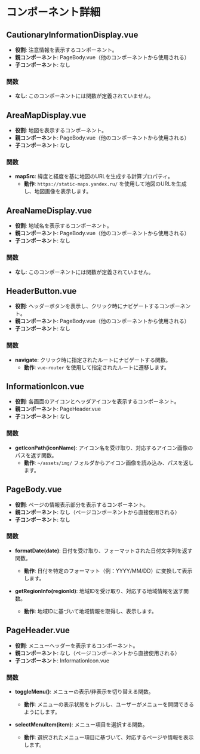 # コンポーネント詳細

## CautionaryInformationDisplay.vue

- **役割**: 注意情報を表示するコンポーネント。
- **親コンポーネント**: PageBody.vue（他のコンポーネントから使用される）
- **子コンポーネント**: なし

### 関数

- **なし**: このコンポーネントには関数が定義されていません。

## AreaMapDisplay.vue

- **役割**: 地図を表示するコンポーネント。
- **親コンポーネント**: PageBody.vue（他のコンポーネントから使用される）
- **子コンポーネント**: なし

### 関数

- **mapSrc**: 緯度と経度を基に地図のURLを生成する計算プロパティ。
  - **動作**: `https://static-maps.yandex.ru/` を使用して地図のURLを生成し、地図画像を表示します。

## AreaNameDisplay.vue

- **役割**: 地域名を表示するコンポーネント。
- **親コンポーネント**: PageBody.vue（他のコンポーネントから使用される）
- **子コンポーネント**: なし

### 関数

- **なし**: このコンポーネントには関数が定義されていません。

## HeaderButton.vue

- **役割**: ヘッダーボタンを表示し、クリック時にナビゲートするコンポーネント。
- **親コンポーネント**: PageBody.vue（他のコンポーネントから使用される）
- **子コンポーネント**: なし

### 関数

- **navigate**: クリック時に指定されたルートにナビゲートする関数。
  - **動作**: `vue-router` を使用して指定されたルートに遷移します。

## InformationIcon.vue

- **役割**: 各画面のアイコンとヘッダアイコンを表示するコンポーネント。
- **親コンポーネント**: PageHeader.vue
- **子コンポーネント**: なし

### 関数

- **getIconPath(iconName)**: アイコン名を受け取り、対応するアイコン画像のパスを返す関数。
  - **動作**: `~/assets/img/` フォルダからアイコン画像を読み込み、パスを返します。

## PageBody.vue

- **役割**: ページの情報表示部分を表示するコンポーネント。
- **親コンポーネント**: なし（ページコンポーネントから直接使用される）
- **子コンポーネント**: なし

### 関数

- **formatDate(date)**: 日付を受け取り、フォーマットされた日付文字列を返す関数。
  - **動作**: 日付を特定のフォーマット（例：YYYY/MM/DD）に変換して表示します。

- **getRegionInfo(regionId)**: 地域IDを受け取り、対応する地域情報を返す関数。
  - **動作**: 地域IDに基づいて地域情報を取得し、表示します。

## PageHeader.vue

- **役割**: メニューヘッダーを表示するコンポーネント。
- **親コンポーネント**: なし（ページコンポーネントから直接使用される）
- **子コンポーネント**: InformationIcon.vue

### 関数

- **toggleMenu()**: メニューの表示/非表示を切り替える関数。
  - **動作**: メニューの表示状態をトグルし、ユーザーがメニューを開閉できるようにします。

- **selectMenuItem(item)**: メニュー項目を選択する関数。
  - **動作**: 選択されたメニュー項目に基づいて、対応するページや情報を表示します。